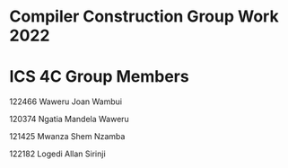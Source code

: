 # Compiler Construction Group Work 2022
# ICS 4C Group Members

122466 Waweru Joan Wambui

120374 Ngatia Mandela Waweru

121425 Mwanza Shem Nzamba

122182 Logedi Allan Sirinji
